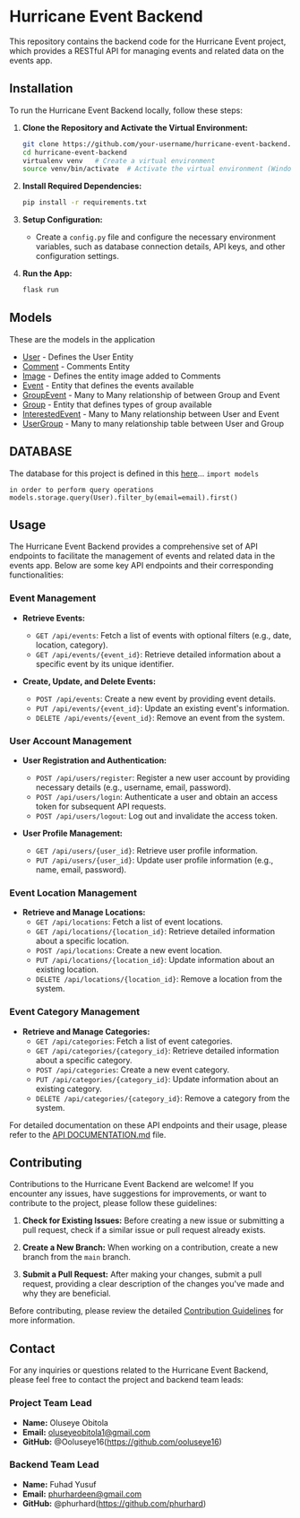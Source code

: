 # Hurricane Event Backend

This repository contains the backend code for the Hurricane Event project, which provides a RESTful API for managing events and related data on the events app.

## Installation

To run the Hurricane Event Backend locally, follow these steps:

1. **Clone the Repository and Activate the Virtual Environment:** 
   ```bash
   git clone https://github.com/your-username/hurricane-event-backend.git
   cd hurricane-event-backend
   virtualenv venv   # Create a virtual environment
   source venv/bin/activate  # Activate the virtual environment (Windows users: use venv\Scripts\activate)
   ```

2. **Install Required Dependencies:** 
   ```bash
   pip install -r requirements.txt
   ```

3. **Setup Configuration:** 
   - Create a `config.py` file and configure the necessary environment variables, such as database connection details, API keys, and other configuration settings.

4. **Run the App:** 
   ```bash
   flask run
   ```
## Models
These are the models in the application
* [User](models/user.py) - Defines the User Entity
* [Comment](models/comment.py) - Comments Entity
* [Image](models/image.py) - Defines the entity image added to Comments
* [Event](models/event.py) - Entity that defines the events available
* [GroupEvent](models/group_event.py) - Many to Many relationship of between Group and Event
* [Group](models/group.py) - Entity that defines types of group available
* [InterestedEvent](models/interested_event.py) - Many to Many relationship between User and Event
* [UserGroup](models/user_group.py) - Many to many relationship table between User and Group

## DATABASE
The database for this project is defined in this [here](models/engine/database.py)...
`import models`

`in order to perform query operations`
`models.storage.query(User).filter_by(email=email).first()`

## Usage

The Hurricane Event Backend provides a comprehensive set of API endpoints to facilitate the management of events and related data in the events app. Below are some key API endpoints and their corresponding functionalities:

### Event Management

- **Retrieve Events:**
  - `GET /api/events`: Fetch a list of events with optional filters (e.g., date, location, category).
  - `GET /api/events/{event_id}`: Retrieve detailed information about a specific event by its unique identifier.

- **Create, Update, and Delete Events:**
  - `POST /api/events`: Create a new event by providing event details.
  - `PUT /api/events/{event_id}`: Update an existing event's information.
  - `DELETE /api/events/{event_id}`: Remove an event from the system.

### User Account Management

- **User Registration and Authentication:**
  - `POST /api/users/register`: Register a new user account by providing necessary details (e.g., username, email, password).
  - `POST /api/users/login`: Authenticate a user and obtain an access token for subsequent API requests.
  - `POST /api/users/logout`: Log out and invalidate the access token.

- **User Profile Management:**
  - `GET /api/users/{user_id}`: Retrieve user profile information.
  - `PUT /api/users/{user_id}`: Update user profile information (e.g., name, email, password).

### Event Location Management

- **Retrieve and Manage Locations:**
  - `GET /api/locations`: Fetch a list of event locations.
  - `GET /api/locations/{location_id}`: Retrieve detailed information about a specific location.
  - `POST /api/locations`: Create a new event location.
  - `PUT /api/locations/{location_id}`: Update information about an existing location.
  - `DELETE /api/locations/{location_id}`: Remove a location from the system.

### Event Category Management

- **Retrieve and Manage Categories:**
  - `GET /api/categories`: Fetch a list of event categories.
  - `GET /api/categories/{category_id}`: Retrieve detailed information about a specific category.
  - `POST /api/categories`: Create a new event category.
  - `PUT /api/categories/{category_id}`: Update information about an existing category.
  - `DELETE /api/categories/{category_id}`: Remove a category from the system.


For detailed documentation on these API endpoints and their usage, please refer to the [API DOCUMENTATION.md](APIDOCUMENTATION.md) file.

## Contributing

Contributions to the Hurricane Event Backend are welcome! If you encounter any issues, have suggestions for improvements, or want to contribute to the project, please follow these guidelines:

1. **Check for Existing Issues:** Before creating a new issue or submitting a pull request, check if a similar issue or pull request already exists.

2. **Create a New Branch:** When working on a contribution, create a new branch from the `main` branch.

3. **Submit a Pull Request:** After making your changes, submit a pull request, providing a clear description of the changes you've made and why they are beneficial.

Before contributing, please review the detailed [Contribution Guidelines](CONTRIBUTING.md) for more information.

## Contact

For any inquiries or questions related to the Hurricane Event Backend, please feel free to contact the project and backend team leads:

### Project Team Lead

- **Name:** Oluseye Obitola
- **Email:** oluseyeobitola1@gmail.com
- **GitHub:** @Ooluseye16(https://github.com/ooluseye16)

### Backend Team Lead

- **Name:**  Fuhad Yusuf
- **Email:** phurhardeen@gmail.com
- **GitHub:** @phurhard(https://github.com/phurhard)

